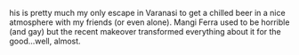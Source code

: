 his is pretty much my only escape in Varanasi to get a chilled beer in a nice atmosphere with my friends (or even alone). 
Mangi Ferra used to be horrible (and gay) but the recent makeover transformed everything about it for the good...well, almost.
